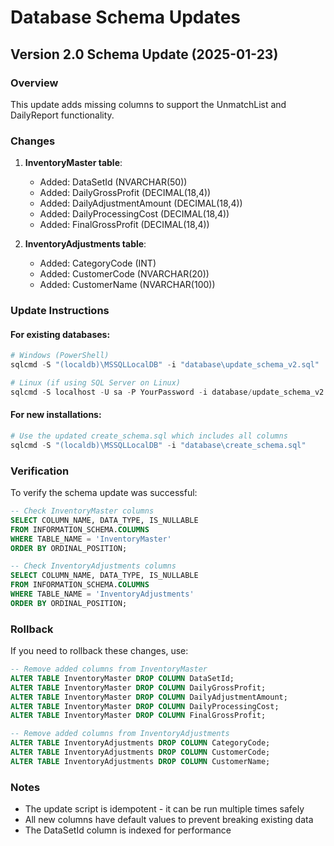 # Database Schema Updates

## Version 2.0 Schema Update (2025-01-23)

### Overview
This update adds missing columns to support the UnmatchList and DailyReport functionality.

### Changes
1. **InventoryMaster table**:
   - Added: DataSetId (NVARCHAR(50))
   - Added: DailyGrossProfit (DECIMAL(18,4))
   - Added: DailyAdjustmentAmount (DECIMAL(18,4))
   - Added: DailyProcessingCost (DECIMAL(18,4))
   - Added: FinalGrossProfit (DECIMAL(18,4))

2. **InventoryAdjustments table**:
   - Added: CategoryCode (INT)
   - Added: CustomerCode (NVARCHAR(20))
   - Added: CustomerName (NVARCHAR(100))

### Update Instructions

#### For existing databases:
```powershell
# Windows (PowerShell)
sqlcmd -S "(localdb)\MSSQLLocalDB" -i "database\update_schema_v2.sql"

# Linux (if using SQL Server on Linux)
sqlcmd -S localhost -U sa -P YourPassword -i database/update_schema_v2.sql
```

#### For new installations:
```powershell
# Use the updated create_schema.sql which includes all columns
sqlcmd -S "(localdb)\MSSQLLocalDB" -i "database\create_schema.sql"
```

### Verification
To verify the schema update was successful:

```sql
-- Check InventoryMaster columns
SELECT COLUMN_NAME, DATA_TYPE, IS_NULLABLE 
FROM INFORMATION_SCHEMA.COLUMNS 
WHERE TABLE_NAME = 'InventoryMaster' 
ORDER BY ORDINAL_POSITION;

-- Check InventoryAdjustments columns
SELECT COLUMN_NAME, DATA_TYPE, IS_NULLABLE 
FROM INFORMATION_SCHEMA.COLUMNS 
WHERE TABLE_NAME = 'InventoryAdjustments' 
ORDER BY ORDINAL_POSITION;
```

### Rollback
If you need to rollback these changes, use:
```sql
-- Remove added columns from InventoryMaster
ALTER TABLE InventoryMaster DROP COLUMN DataSetId;
ALTER TABLE InventoryMaster DROP COLUMN DailyGrossProfit;
ALTER TABLE InventoryMaster DROP COLUMN DailyAdjustmentAmount;
ALTER TABLE InventoryMaster DROP COLUMN DailyProcessingCost;
ALTER TABLE InventoryMaster DROP COLUMN FinalGrossProfit;

-- Remove added columns from InventoryAdjustments
ALTER TABLE InventoryAdjustments DROP COLUMN CategoryCode;
ALTER TABLE InventoryAdjustments DROP COLUMN CustomerCode;
ALTER TABLE InventoryAdjustments DROP COLUMN CustomerName;
```

### Notes
- The update script is idempotent - it can be run multiple times safely
- All new columns have default values to prevent breaking existing data
- The DataSetId column is indexed for performance